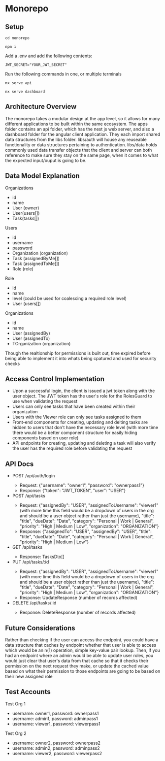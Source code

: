# Monorepo

## Setup

```
cd monorepo

npm i
```

Add a .env and add the following contents: 
```
JWT_SECRET="YOUR_JWT_SECRET"
```

Run the following commands in one, or multiple terminals
```
nx serve api

nx serve dashboard
```

## Architecture Overview

The monorepo takes a modular design at the app level, so it allows for many different applications to be built within the same ecosystem. The apps folder contains an api folder, which has the nest js web server, and also a dashboard folder for the angular client application. They each import shared data structures from the libs folder.
libs/auth will house any reuseable functionality or data structures pertaining to authentication. libs/data holds commonly used data transfer objects that the client and server can both reference to make sure they stay on the same page, when it comes to what the expected input/ouput is going to be.

## Data Model Explanation
Organizations 
<ul>
    <li>id</li>
    <li>name</li>
    <li>User (owner)</li>
    <li>User(users[])</li>
    <li>Task(tasks[])</li>
</ul>
Users 
<ul>
    <li>id</li>
    <li>username</li>
    <li>password</li>
    <li>Organization (organization)</li>
    <li>Task (assignedByMe[])</li>
    <li>Task (assignedToMe[])</li>
    <li>Role (role)</li>
</ul>
Role 
<ul>
    <li>id</li>
    <li>name</li>
    <li>level (could be used for coalescing a required role level)</li>
    <li>User (users[])</li>
  
</ul>

Organizations 
<ul>
    <li>id</li>
    <li>name</li>
    <li>User (assignedBy)</li>
    <li>User (assignedTo)</li>
    <li>TOrganization (organization)</li>
</ul>

Though the realtionship for permissions is built out, time expired before being able to implement it into whats being cpatured and used for security checks

## Access Control Implementation

<ul>
    <li>Upon a successful login, the client is issued a jwt token along with the user object. The JWT token has the user's role for the RolesGuard to use when validating the request</li>
    <li>Users can only see tasks that have been created within their organization</li>
    <li>Users with the Viewer role can only see tasks assigned to them</li>
    <li>Front-end components for creating, updating and delting tasks are hidden to users that don't have the necessary role level (with more time there would be a better component structure for easily hiding components based on user role)</li>
    <li>API endpoints for creating, updating and deleting a task will also verify the user has the required role before validating the request</li>
</ul>


## API Docs

<ul>
    <li>POST /api/auth/login</li>
    <ul>
        <li>
            Request: {"username": "owner1", "password": "ownerpass1"}
        </li>
        <li>Response: {"token": "JWT_TOKEN", "user": "USER"}</li>
    </ul>
    <li>POST /api/tasks</li>
    <ul>
        <li>
            Request: {"assignedBy": "USER", "assignedToUsername": "viewer1" (with more time this field would be a dropdown of users in the org and should be a user object rather than just the username), "title": "title", "dueDate": "Date", "category": "Personal | Work | General", "priority": "High | Medium | Low", "organization": "ORGANIZATION"}
        </li>
        <li>Response: {"assignedTo": "USER", "assignedBy": "USER", "title": "title", "dueDate": "Date", "category": "Personal | Work | General", "priority": "High | Medium | Low"}</li>
    </ul>
    <li>GET /api/tasks</li>
    <ul>
        <li>Response: TasksDto[]</li>
    </ul>
    <li>PUT /api/tasks/:id</li>
    <ul>
         <li>
            Request: {"assignedBy": "USER", "assignedToUsername": "viewer1" (with more time this field would be a dropdown of users in the org and should be a user object rather than just the username), "title": "title", "dueDate": "Date", "category": "Personal | Work | General", "priority": "High | Medium | Low", "organization": "ORGANIZATION"}
        </li>
        <li>Response: UpdateResponse (number of records affected)</li>
    </ul>
    <li>DELETE /api/tasks/:id</li>
    <ul>
        <li>Response: DeleteResponse (number of records affected)</li>
    </ul>
</ul>


## Future Considerations
Rather than checking if the user can access the endpoint, you could have a data structure that caches by endpoint whether that user is able to access which would be an n(1) operation, simple key-value pair lookup. Then, if you had an endpoint where an admin would be able to update user roles, you would just clear that user's data from that cache so that it checks their permission on the next request they make, or update the cached value based on what their permission to those endpoints are going to be based on their new assigned role

## Test Accounts

Test Org 1
<ul>
    <li>username: owner1, password: ownerpass1</li>
    <li>username: admin1, password: adminpass1</li>
    <li>username: viewer1, password: viewerpass1</li>
</ul>

Test Org 2
<ul>
    <li>username: owner2, password: ownerpass2</li>
    <li>username: admin2, password: adminpass2</li>
    <li>username: viewer2, password: viewerpass2</li>
</ul>